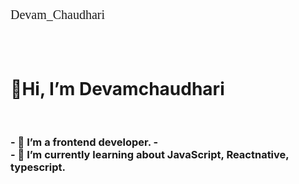 <h5 style="font:20px Bangers">Devam_Chaudhari</h5>
<br>
<h1>🙌Hi, I’m Devamchaudhari</h1>
<br>
<h3>
- 👀 I’m a frontend developer.
- <br>
- 🌱 I’m currently learning about JavaScript, Reactnative, typescript.
</h3>
<!---
Devamchaudhari/Devamchaudhari is a ✨ special ✨ repository because its `README.md` (this file) appears on your GitHub profile.
You can click the Preview link to take a look at your changes.
--->
